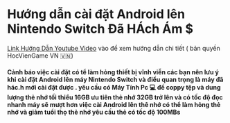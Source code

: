 # Hướng dẫn cài đặt Android lên Nintendo Switch Đã HÁch Ám $

[Link Hướng Dẫn Youtube Video](https://youtu.be/gKEPVTt718U?si=GFAykJ4xw7tkS9NS) vào để xem hướng dẫn chi tiết ( bản quyền HocVienGame VN 🇻🇳) 

#### Cảnh báo việc cài đặt có tể làm hỏng thiết bị vĩnh viễn các bạn nên lưu ý khi cài đặt Android lên máy Nintendo Switch và điều quan trọng là máy đã hác.h mới cài đặt được . yêu cầu có Máy Tính Pc 💻 để coppy tệp và dung lượng thẻ nhớ tối thiểu 16GB ưu tiên thẻ nhớ 32GB trở lên và có tốc độ đọc nhanh máy sẽ mượt hơn việc cài Android lên thê nhớ có thể làm hỏng thẻ nhớ và giảm tuổi thọ thẻ nhớ yêu cầu thẻ có tốc độ 100MBs 
